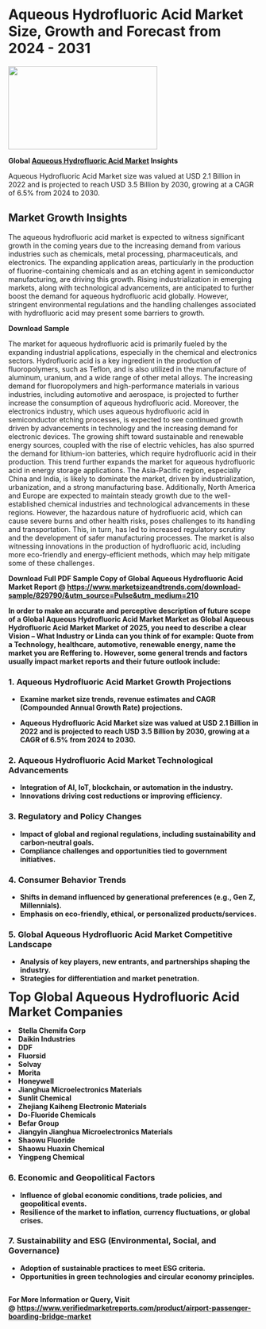 <H1>Aqueous Hydrofluoric Acid Market Size, Growth and Forecast from 2024 - 2031</H1><img class="aligncenter size-medium wp-image-584254" src="https://thirdeyenews.in/wp-content/uploads/2024/09/Global-Market-Research-300x168.jpeg" alt="" width="300" height="168" /><p><strong>Global&nbsp;<a href="https://www.marketsizeandtrends.com/download-sample/829790/&amp;utm_source=Pulse&amp;utm_medium=210">Aqueous Hydrofluoric Acid Market</a> Insights</strong></p><p>Aqueous Hydrofluoric Acid Market size was valued at USD 2.1 Billion in 2022 and is projected to reach USD 3.5 Billion by 2030, growing at a CAGR of 6.5% from 2024 to 2030.</p><p><h2>Market Growth Insights</h2> <p>The aqueous hydrofluoric acid market is expected to witness significant growth in the coming years due to the increasing demand from various industries such as chemicals, metal processing, pharmaceuticals, and electronics. The expanding application areas, particularly in the production of fluorine-containing chemicals and as an etching agent in semiconductor manufacturing, are driving this growth. Rising industrialization in emerging markets, along with technological advancements, are anticipated to further boost the demand for aqueous hydrofluoric acid globally. However, stringent environmental regulations and the handling challenges associated with hydrofluoric acid may present some barriers to growth.</p> <p><strong>Download Sample</strong></p> <p>The market for aqueous hydrofluoric acid is primarily fueled by the expanding industrial applications, especially in the chemical and electronics sectors. Hydrofluoric acid is a key ingredient in the production of fluoropolymers, such as Teflon, and is also utilized in the manufacture of aluminum, uranium, and a wide range of other metal alloys. The increasing demand for fluoropolymers and high-performance materials in various industries, including automotive and aerospace, is projected to further increase the consumption of aqueous hydrofluoric acid. Moreover, the electronics industry, which uses aqueous hydrofluoric acid in semiconductor etching processes, is expected to see continued growth driven by advancements in technology and the increasing demand for electronic devices. The growing shift toward sustainable and renewable energy sources, coupled with the rise of electric vehicles, has also spurred the demand for lithium-ion batteries, which require hydrofluoric acid in their production. This trend further expands the market for aqueous hydrofluoric acid in energy storage applications. The Asia-Pacific region, especially China and India, is likely to dominate the market, driven by industrialization, urbanization, and a strong manufacturing base. Additionally, North America and Europe are expected to maintain steady growth due to the well-established chemical industries and technological advancements in these regions. However, the hazardous nature of hydrofluoric acid, which can cause severe burns and other health risks, poses challenges to its handling and transportation. This, in turn, has led to increased regulatory scrutiny and the development of safer manufacturing processes. The market is also witnessing innovations in the production of hydrofluoric acid, including more eco-friendly and energy-efficient methods, which may help mitigate some of these challenges. <p><strong></p><p><span class=""><strong>Download Full PDF Sample Copy of Global Aqueous Hydrofluoric Acid Market Report</strong> @ <a href="https://www.marketsizeandtrends.com/download-sample/829790/&amp;utm_source=Pulse&amp;utm_medium=210" target="_blank">https://www.marketsizeandtrends.com/download-sample/829790/&amp;utm_source=Pulse&amp;utm_medium=210</a></span></p><p>In order to make an accurate and perceptive description of future scope of a Global&nbsp;Aqueous Hydrofluoric Acid Market Market as Global&nbsp;Aqueous Hydrofluoric Acid Market Market of 2025, you need to describe a clear Vision &ndash; What Industry or Linda can you think of for example: Quote from a Technology, healthcare, automotive, renewable energy, name the market you are Reffering to. However, some general trends and factors usually impact market reports and their future outlook include:</p><h3>1.&nbsp;<strong>Aqueous Hydrofluoric Acid Market Growth Projections</strong></h3><ul><li>Examine market size trends, revenue estimates and CAGR (Compounded Annual Growth Rate) projections.</li><li><p>Aqueous Hydrofluoric Acid Market size was valued at USD 2.1 Billion in 2022 and is projected to reach USD 3.5 Billion by 2030, growing at a CAGR of 6.5% from 2024 to 2030.</p></li></ul><h3>2.&nbsp;<strong>Aqueous Hydrofluoric Acid Market Technological Advancements</strong></h3><ul><li>Integration of AI, IoT, blockchain, or automation in the industry.</li><li>Innovations driving cost reductions or improving efficiency.</li></ul><h3>3.&nbsp;<strong>Regulatory and Policy Changes</strong></h3><ul><li>Impact of global and regional regulations, including sustainability and carbon-neutral goals.</li><li>Compliance challenges and opportunities tied to government initiatives.</li></ul><h3>4.&nbsp;<strong>Consumer Behavior Trends</strong></h3><ul><li>Shifts in demand influenced by generational preferences (e.g., Gen Z, Millennials).</li><li>Emphasis on eco-friendly, ethical, or personalized products/services.</li></ul><h3>5.&nbsp;<strong>Global Aqueous Hydrofluoric Acid Market Competitive Landscape</strong></h3><ul><li>Analysis of key players, new entrants, and partnerships shaping the industry.</li><li>Strategies for differentiation and market penetration.</li></ul><p data-pm-slice="1 1 []"><span style="color: inherit; font-family: inherit; font-size: 25px;">Top Global Aqueous Hydrofluoric Acid Market Companies</span></p><div class="" data-test-id=""><p><li>Stella Chemifa Corp</li><li> Daikin Industries</li><li> DDF</li><li> Fluorsid</li><li> Solvay</li><li> Morita</li><li> Honeywell</li><li> Jianghua Microelectronics Materials</li><li> Sunlit Chemical</li><li> Zhejiang Kaiheng Electronic Materials</li><li> Do-Fluoride Chemicals</li><li> Befar Group</li><li> Jiangyin Jianghua Microelectronics Materials</li><li> Shaowu Fluoride</li><li> Shaowu Huaxin Chemical</li><li> Yingpeng Chemical</li></p></div><h3>6.&nbsp;<strong>Economic and Geopolitical Factors</strong></h3><ul><li>Influence of global economic conditions, trade policies, and geopolitical events.</li><li>Resilience of the market to inflation, currency fluctuations, or global crises.</li></ul><h3>7.&nbsp;<strong>Sustainability and ESG (Environmental, Social, and Governance)</strong></h3><ul><li>Adoption of sustainable practices to meet ESG criteria.</li><li>Opportunities in green technologies and circular economy principles.</li></ul><h2><strong style="font-size: 14px;">For More Information or Query, Visit @&nbsp;</strong><a style="background-color: #ffffff; font-size: 14px;" href="https://www.marketsizeandtrends.com/report/aqueous-hydrofluoric-acid-market/" target="_blank">https://www.verifiedmarketreports.com/product/airport-passenger-boarding-bridge-market</a></h2>
